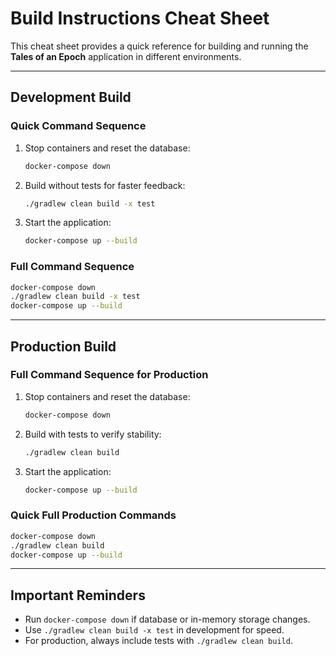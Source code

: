 # Build Instructions Cheat Sheet

This cheat sheet provides a quick reference for building and running the **Tales of an Epoch** application in different environments.

---

## Development Build

### Quick Command Sequence
1. Stop containers and reset the database:
   ```bash
   docker-compose down
   ```
2. Build without tests for faster feedback:
   ```bash
   ./gradlew clean build -x test
   ```
3. Start the application:
   ```bash
   docker-compose up --build
   ```

### Full Command Sequence
```bash
docker-compose down
./gradlew clean build -x test
docker-compose up --build
```

---

## Production Build

### Full Command Sequence for Production
1. Stop containers and reset the database:
   ```bash
   docker-compose down
   ```
2. Build with tests to verify stability:
   ```bash
   ./gradlew clean build
   ```
3. Start the application:
   ```bash
   docker-compose up --build
   ```

### Quick Full Production Commands
```bash
docker-compose down
./gradlew clean build
docker-compose up --build
```

---

## Important Reminders
- Run `docker-compose down` if database or in-memory storage changes.
- Use `./gradlew clean build -x test` in development for speed.
- For production, always include tests with `./gradlew clean build`.
